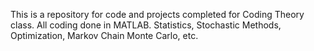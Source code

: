This is a repository for code and projects completed for Coding Theory class. All coding done in MATLAB. Statistics, Stochastic Methods, Optimization, Markov Chain Monte Carlo, etc.